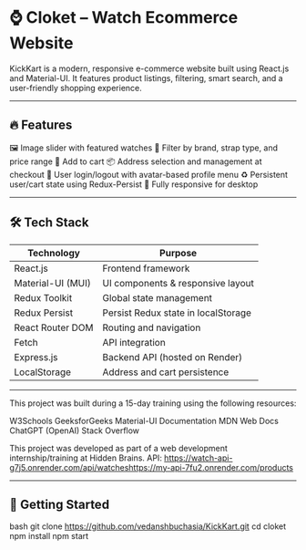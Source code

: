# ⌚️ Cloket – Watch Ecommerce Website

KickKart is a modern, responsive e-commerce website built using React.js and Material-UI.
It features product listings, filtering, smart search, and a user-friendly shopping experience.

---

## 🔥 Features

🖼️ Image slider with featured watches
🧩 Filter by brand, strap type, and price range
🛒 Add to cart
📦 Address selection and management at checkout
🔐 User login/logout with avatar-based profile menu
♻️ Persistent user/cart state using Redux-Persist
📱 Fully responsive for desktop

---

## 🛠️ Tech Stack

| Technology        | Purpose                                 |
|-------------------|------------------------------------------|
| React.js          | Frontend framework                       |
| Material-UI (MUI) | UI components & responsive layout        |
| Redux Toolkit     | Global state management                  |
| Redux Persist     | Persist Redux state in localStorage      |
| React Router DOM  | Routing and navigation                   |
| Fetch             | API integration                          |
| Express.js        | Backend API (hosted on Render)           |
| LocalStorage      | Address and cart persistence             |

---

This project was built during a 15-day training using the following resources:

W3Schools
GeeksforGeeks
Material-UI Documentation
MDN Web Docs
ChatGPT (OpenAI)
Stack Overflow

This project was developed as part of a web development internship/training at Hidden Brains.
API: https://watch-api-g7j5.onrender.com/api/watcheshttps://my-api-7fu2.onrender.com/products

---

## 🚀 Getting Started

bash
git clone https://github.com/vedanshbuchasia/KickKart.git
cd cloket
npm install
npm start
